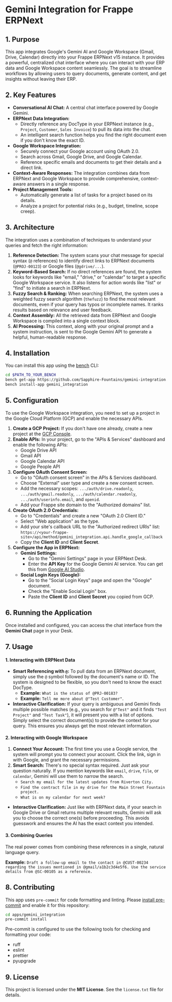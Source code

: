 # Gemini Integration for Frappe ERPNext

## 1. Purpose

This app integrates Google's Gemini AI and Google Workspace (Gmail, Drive, Calendar) directly into your Frappe ERPNext v15 instance. It provides a powerful, centralized chat interface where you can interact with your ERP data and Google Workspace content seamlessly. The goal is to streamline workflows by allowing users to query documents, generate content, and get insights without leaving their ERP.

## 2. Key Features

*   **Conversational AI Chat:** A central chat interface powered by Google Gemini.
*   **ERPNext Data Integration:**
    *   Directly reference any DocType in your ERPNext instance (e.g., `Project`, `Customer`, `Sales Invoice`) to pull its data into the chat.
    *   An intelligent search function helps you find the right document even if you don't know the exact ID.
*   **Google Workspace Integration:**
    *   Securely connect your Google account using OAuth 2.0.
    *   Search across Gmail, Google Drive, and Google Calendar.
    *   Reference specific emails and documents to get their details and a direct link.
*   **Context-Aware Responses:** The integration combines data from ERPNext and Google Workspace to provide comprehensive, context-aware answers in a single response.
*   **Project Management Tools:**
    *   Automatically generate a list of tasks for a project based on its details.
    *   Analyze a project for potential risks (e.g., budget, timeline, scope creep).

## 3. Architecture

The integration uses a combination of techniques to understand your queries and fetch the right information:

1.  **Reference Detection:** The system scans your chat message for special syntax (`@` references) to identify direct links to ERPNext documents (`@PROJ-00123`) or Google files (`@gdrive/...`).
2.  **Keyword-Based Search:** If no direct references are found, the system looks for keywords like "email," "drive," or "calendar" to target a specific Google Workspace service. It also listens for action words like "list" or "find" to initiate a search in ERPNext.
3.  **Fuzzy Search & Ranking:** When searching ERPNext, the system uses a weighted fuzzy search algorithm (`thefuzz`) to find the most relevant documents, even if your query has typos or incomplete names. It ranks results based on relevance and user feedback.
4.  **Context Assembly:** All the retrieved data from ERPNext and Google Workspace is compiled into a single context block.
5.  **AI Processing:** This context, along with your original prompt and a system instruction, is sent to the Google Gemini API to generate a helpful, human-readable response.

## 4. Installation

You can install this app using the [bench](https://github.com/frappe/bench) CLI:

```bash
cd $PATH_TO_YOUR_BENCH
bench get-app https://github.com/Sapphire-Fountains/gemini-integration.git --branch main
bench install-app gemini_integration
```

## 5. Configuration

To use the Google Workspace integration, you need to set up a project in the Google Cloud Platform (GCP) and enable the necessary APIs.

1.  **Create a GCP Project:** If you don't have one already, create a new project at the [GCP Console](https://console.cloud.google.com/).
2.  **Enable APIs:** In your project, go to the "APIs & Services" dashboard and enable the following APIs:
    *   Google Drive API
    *   Gmail API
    *   Google Calendar API
    *   Google People API
3.  **Configure OAuth Consent Screen:**
    *   Go to "OAuth consent screen" in the APIs & Services dashboard.
    *   Choose "External" user type and create a new consent screen.
    *   Add the necessary scopes: `.../auth/drive.readonly`, `.../auth/gmail.readonly`, `.../auth/calendar.readonly`, `.../auth/userinfo.email`, and `openid`.
    *   Add your Frappe site domain to the "Authorized domains" list.
4.  **Create OAuth 2.0 Credentials:**
    *   Go to "Credentials" and create a new "OAuth 2.0 Client ID."
    *   Select "Web application" as the type.
    *   Add your site's callback URL to the "Authorized redirect URIs" list:
        `https://<your-frappe-site>/api/method/gemini_integration.api.handle_google_callback`
    *   Copy the **Client ID** and **Client Secret**.
5.  **Configure the App in ERPNext:**
    *   **Gemini Settings:**
        *   Go to the "Gemini Settings" page in your ERPNext Desk.
        *   Enter the **API Key** for the Google Gemini AI service. You can get this from [Google AI Studio](https://aistudio.google.com/app/apikey).
    *   **Social Login Keys (Google):**
        *   Go to the "Social Login Keys" page and open the "Google" document.
        *   Check the "Enable Social Login" box.
        *   Paste the **Client ID** and **Client Secret** you copied from GCP.

## 6. Running the Application

Once installed and configured, you can access the chat interface from the **Gemini Chat** page in your Desk.

## 7. Usage

#### 1. Interacting with ERPNext Data

*   **Smart Referencing with `@`:** To pull data from an ERPNext document, simply use the `@` symbol followed by the document's name or ID. The system is designed to be flexible, so you don't need to know the exact DocType.
    *   **Example:** `What is the status of @PRJ-00183?`
    *   **Example:** `Tell me more about @"Test Customer"`.
*   **Interactive Clarification:** If your query is ambiguous and Gemini finds multiple possible matches (e.g., you search for `@"Test"` and it finds `"Test Project"` and `"Test Task"`), it will present you with a list of options. Simply select the correct document(s) to provide the context for your query. This ensures you always get the most relevant information.

#### 2. Interacting with Google Workspace

1.  **Connect Your Account:** The first time you use a Google service, the system will prompt you to connect your account. Click the link, sign in with Google, and grant the necessary permissions.
2.  **Smart Search:** There's no special syntax required. Just ask your question naturally. If you mention keywords like `email`, `drive`, `file`, or `calendar`, Gemini will use them to narrow the search.
    *   `Search my email for the latest updates from Riverton City.`
    *   `Find the contract file in my drive for the Main Street Fountain project.`
    *   `What is on my calendar for next week?`
*   **Interactive Clarification:** Just like with ERPNext data, if your search in Google Drive or Gmail returns multiple relevant results, Gemini will ask you to choose the correct one(s) before proceeding. This avoids guesswork and ensures the AI has the exact context you intended.

#### 3. Combining Queries

The real power comes from combining these references in a single, natural language query.

**Example:**
`Draft a follow-up email to the contact in @CUST-00234 regarding the issues mentioned in @gmail/a1b2c3d4e5f6. Use the service details from @SC-00105 as a reference.`

## 8. Contributing

This app uses `pre-commit` for code formatting and linting. Please [install pre-commit](https://pre-commit.com/#installation) and enable it for this repository:

```bash
cd apps/gemini_integration
pre-commit install
```

Pre-commit is configured to use the following tools for checking and formatting your code:

- ruff
- eslint
- prettier
- pyupgrade

## 9. License

This project is licensed under the **MIT License**. See the `license.txt` file for details.
